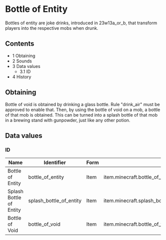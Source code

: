 # Bottle of Entity
Bottles of entity are joke drinks, introduced in 23w13a_or_b, that transform players into the respective mobs when drunk.

## Contents
- 1 Obtaining
- 2 Sounds
- 3 Data values
	- 3.1 ID
- 4 History

## Obtaining
Bottle of void is obtained by drinking a glass bottle. Rule "drink_air" must be approved to enable that. Then, by using the bottle of void on a mob, a bottle of that mob is obtained. This can be turned into a splash bottle of that mob in a brewing stand with gunpowder, just like any other potion.

## Data values
### ID
| Name                    | Identifier              | Form | Translation key                                                                       |
|-------------------------|-------------------------|------|---------------------------------------------------------------------------------------|
| Bottle of Entity        | bottle_of_entity        | Item | item.minecraft.bottle_of_entityitem.minecraft.bottle_of_entity.specific               |
| Splash Bottle of Entity | splash_bottle_of_entity | Item | item.minecraft.splash_bottle_of_entityitem.minecraft.splash_bottle_of_entity.specific |
| Bottle of Void          | bottle_of_void          | Item | item.minecraft.bottle_of_void                                                         |

